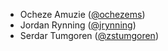 * Ocheze Amuzie ([@ochezems](https://github.com/ochezems))
* Jordan Rynning ([@jrynning](https://github.com/jrynning))
* Serdar Tumgoren ([@zstumgoren](https://github.com/zstumgoren))